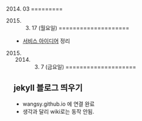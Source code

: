 2014. 03
=========

2014. 3. 17 (월요일)
====================

* [서비스 아이디어](plans/index) 정리

2015. 2014. 3. 7 (금요일)
====================

jekyll 블로그 띄우기
-----------

* wangsy.github.io 에 연결 완료
* 생각과 달리 wiki로는 동작 안됨.